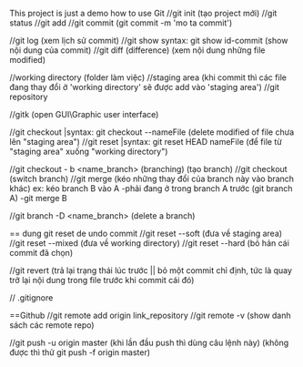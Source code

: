 
This project is just a demo how to use Git
//git init (tạo project mới)
//git status
//git add
//git commit (git commit -m 'mo ta commit')

//git log (xem lịch sử commit)
//git show syntax: git show id-commit (show nội dung của commit)
//git diff (difference) (xem nội dung những file modified)

//working directory (folder làm việc)
//staging area (khi commit thì các file đang thay đổi ở 'working directory' sẽ được add vào 'staging area')
//git repository

//gitk (open GUI\Graphic user interface)

//git checkout |syntax: git checkout --nameFile (delete modified of file chưa lên "staging area")
//git reset |syntax: git reset HEAD nameFile (để file từ "staging area" xuống "working directory")

//git checkout - b <name_branch> (branching) (tạo branch)
//git checkout <branch> (switch branch)
//git merge (kéo những thay đổi của branch này vào branch khác)
ex: kéo branch B vào A
-phải đang ở trong branch A trước (git branch A)
-git merge B

//git branch -D <name_branch> (delete a branch)

== dung git reset de undo commit
//git reset --soft <id commit> (đưa về staging area)
//git reset --mixed <id commit> (đưa về working directory)
//git reset --hard <id commit> (bỏ hản cái commit đã chọn)

//git revert <id commit> (trả lại trạng thái lúc trước || bỏ một commit chỉ định, tức là quay trở lại nội dung trong file trước khi commit cái đó)

// .gitignore 

==Github
//git remote add origin link_repository
//git remote -v (show danh sách các remote repo)

//git push -u origin master (khi lần đầu push thì dùng câu lệnh này) (không được thì thử git push -f origin master)

